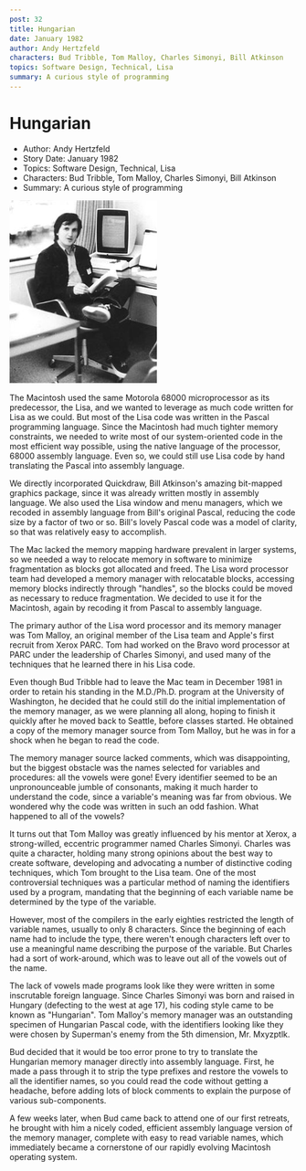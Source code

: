 ```yaml
---
post: 32
title: Hungarian
date: January 1982
author: Andy Hertzfeld
characters: Bud Tribble, Tom Malloy, Charles Simonyi, Bill Atkinson
topics: Software Design, Technical, Lisa
summary: A curious style of programming
---
```


# Hungarian
* Author: Andy Hertzfeld
* Story Date: January 1982
* Topics: Software Design, Technical, Lisa
* Characters: Bud Tribble, Tom Malloy, Charles Simonyi, Bill Atkinson
* Summary: A curious style of programming

![Charles Simonyi in the early days](images/Macintosh/simonyi.jpg) 
    
The Macintosh used the same Motorola 68000 microprocessor as its predecessor, the Lisa, and we wanted to leverage as much code written for Lisa as we could.  But most of the Lisa code was written in the Pascal programming language.  Since the Macintosh had much tighter memory constraints, we needed to write most of our system-oriented code in the most efficient way possible, using the native language of the processor, 68000 assembly language.  Even so, we could still use Lisa code by hand translating the Pascal into assembly language.

We directly incorporated Quickdraw, Bill Atkinson's amazing bit-mapped graphics package, since it was already written mostly in assembly language.  We also used the Lisa window and menu managers, which we recoded in assembly language from Bill's original Pascal,  reducing the code size by a factor of two or so.  Bill's lovely Pascal code was a model of clarity, so that was relatively easy to accomplish.

The Mac lacked the memory mapping hardware prevalent in larger systems, so we needed a way to relocate memory in software to minimize fragmentation as blocks got allocated and freed.  The Lisa word processor team had developed a memory manager with relocatable blocks, accessing  memory blocks indirectly through "handles", so the blocks could be moved as necessary to reduce fragmentation.  We decided to use  it for the Macintosh, again by recoding it from Pascal to assembly language.

The primary author of the Lisa word processor and its memory manager was Tom Malloy, an original member of the Lisa team and Apple's first recruit from Xerox PARC.  Tom had worked on the Bravo word processor at PARC under the leadership of Charles Simonyi, and used many of the techniques that he learned there in his Lisa code.

Even though Bud Tribble had to leave the Mac team in December 1981 in order to retain his standing in the M.D./Ph.D. program at the University of Washington, he decided that he could still do the initial implementation of the memory manager, as we were planning all along, hoping to finish it quickly after he moved back to Seattle, before classes started.  He obtained a copy of the memory manager source from Tom Malloy, but he was in for a shock when he began to read the code.

The memory manager source lacked comments, which was disappointing, but the biggest obstacle was the names selected for variables and procedures: all the vowels were gone!  Every identifier seemed to be an unpronounceable jumble of consonants, making it much harder to understand the code, since a variable's meaning was far from obvious.  We wondered why the code was written in such an odd fashion.  What happened to all of the vowels?

It turns out that Tom Malloy was greatly influenced by his mentor at Xerox, a strong-willed, eccentric programmer named Charles Simonyi.  Charles was quite a character, holding many strong opinions about the best way to create software, developing and advocating a number of distinctive coding techniques, which Tom brought to the Lisa team.  One of the most controversial techniques was a particular method of naming the identifiers used by a program, mandating that the beginning of each variable name be determined by the type of the variable.

However, most of the compilers in the early eighties restricted the length of variable names, usually to only 8 characters.  Since the beginning of each name had to include the type, there weren't enough characters left over to use a meaningful name describing the purpose of the variable.  But Charles had a sort of work-around, which was to leave out all of the vowels out of the name.

The lack of vowels made programs look like they were written in some inscrutable foreign language.  Since Charles Simonyi was born and raised in Hungary (defecting to the west at age 17), his coding style came to be known as "Hungarian".   Tom Malloy's memory manager was an outstanding specimen of Hungarian Pascal code, with the identifiers looking like they were chosen by Superman's enemy from the 5th dimension, Mr. Mxyzptlk.

Bud decided that it would be too error prone to try to translate the Hungarian memory manager directly into assembly language.  First, he made a pass through it to strip the type prefixes and restore the vowels to all the identifier names, so you could read the code without getting a headache, before adding lots of block comments to explain the purpose of various sub-components.

 A few weeks later, when Bud came back to attend one of our first retreats, he brought with him a nicely coded, efficient assembly language version of the memory manager, complete with easy to read variable names, which immediately became a cornerstone of our rapidly evolving Macintosh operating system.